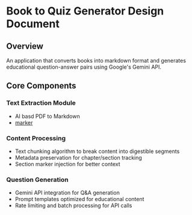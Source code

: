 # Book to Quiz Generator Design Document

## Overview
An application that converts books into markdown format and generates educational question-answer pairs using Google's Gemini API.

## Core Components

### Text Extraction Module
- AI basd PDF to Markdown
- [marker](https://github.com/VikParuchuri/marker)

### Content Processing
- Text chunking algorithm to break content into digestible segments
- Metadata preservation for chapter/section tracking
- Section marker injection for better context

### Question Generation
- Gemini API integration for Q&A generation
- Prompt templates optimized for educational content
- Rate limiting and batch processing for API calls


